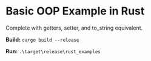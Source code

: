 # Basic OOP Example in Rust
Complete with getters, setter, and to_string equivalent.

**Build:** `cargo build --release`

**Run:** `.\target\release\rust_examples`
